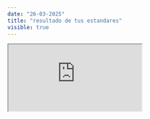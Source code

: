 ```yaml
---
date: "26-03-2025"
title: "resultado de tus estandares"
visible: true
---
```

<iframe src="https://www.youtube.com/embed/Y17an1GYalw" allowfullscreen></iframe>